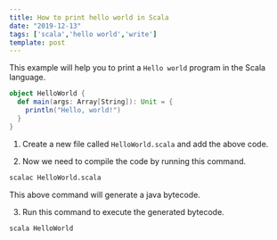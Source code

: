 ```yaml
---
title: How to print hello world in Scala
date: "2019-12-13"
tags: ['scala','hello world','write']
template: post
---
```


This example will help you to print a `Hello world` program in the Scala language.

```scala
object HelloWorld {
  def main(args: Array[String]): Unit = {
    println("Hello, world!")
  }
}
```

1. Create a new file called `HelloWorld.scala` and add the above code.

2. Now we need to compile the code by running this command.

```bash
scalac HelloWorld.scala
```

This above command will generate a java bytecode.

3. Run this command to execute the generated bytecode.

```bash
scala HelloWorld
```
